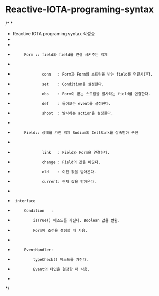# Reactive-IOTA-programing-syntax

/*
 * 
 * Reactive IOTA programing syntax 작성중
 * 
 * 
 * 			Form :: field와 field를 연결 시켜주는 객체
 * 					
 * 					conn   : Form과 Form의 스트림을 받는 field를 연결시킨다.
 * 					set    : Condition을 설정한다.
 *					obs	   : Form이 받는 스트림을 발사하는 field를 연결한다.
 *					def    : 들어오는 event를 설정한다.
 *					shoot  : 발사하는 action을 설정한다.
 *
 *			Field:: 상태를 가진 객체 Sodium의 CellSink를 상속받아 구현
 *
 *					link   : Field와 Form을 연결한다.
 *					change : Field의 값을 바꾼다.
 *					old	   : 이전 값을 받아온다.
 *					current: 현재 값을 받아온다.
 *		
 *		interface 
 *			Condition  	: 
 *				isTrue() 메소드를 가진다. Boolean 값을 반환.
 *				Form에 조건을 설정할 때 사용.
 *
 *			EventHandler: 
 *				typeCheck() 메소드를 가진다. 
 *				Event의 타입을 결정할 때 사용.
 *
 */
